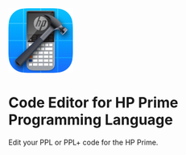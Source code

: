 <img src="https://github.com/Insoft-UK/PrimeSDK/blob/main/Xcode/Xprime/Assets.xcassets/AppIcon.appiconset/128pt@2x.png?raw=true" width="128" />

# Code Editor for HP Prime Programming Language
Edit your PPL or PPL+ code for the HP Prime.
